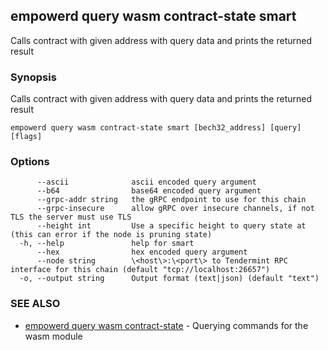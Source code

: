 ## empowerd query wasm contract-state smart

Calls contract with given address with query data and prints the returned result

### Synopsis

Calls contract with given address with query data and prints the returned result

```
empowerd query wasm contract-state smart [bech32_address] [query] [flags]
```

### Options

```
      --ascii              ascii encoded query argument
      --b64                base64 encoded query argument
      --grpc-addr string   the gRPC endpoint to use for this chain
      --grpc-insecure      allow gRPC over insecure channels, if not TLS the server must use TLS
      --height int         Use a specific height to query state at (this can error if the node is pruning state)
  -h, --help               help for smart
      --hex                hex encoded query argument
      --node string        \<host\>:\<port\> to Tendermint RPC interface for this chain (default "tcp://localhost:26657")
  -o, --output string      Output format (text|json) (default "text")
```

### SEE ALSO

* [empowerd query wasm contract-state](empowerd_query_wasm_contract-state.md)	 - Querying commands for the wasm module


